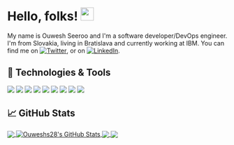 # Hello, folks! <img src="https://raw.githubusercontent.com/MartinHeinz/MartinHeinz/master/wave.gif" width="30px">

My name is Ouwesh Seeroo and I'm a software developer/DevOps engineer. I'm from Slovakia, living in Bratislava and currently working at IBM. You can find me on [![Twitter][1.2]][1],  or on [![LinkedIn][3.2]][3].

## 🔧 Technologies & Tools
![](https://img.shields.io/badge/Java-ED8B00?style=for-the-badge&logo=java&logoColor=white)
![](https://img.shields.io/badge/Python-3776AB?style=for-the-badge&logo=python&logoColor=white)
![](https://img.shields.io/badge/JavaScript-F7DF1E?style=for-the-badge&logo=javascript&logoColor=black)
![](https://img.shields.io/badge/PHP-777BB4?style=for-the-badge&logo=php&logoColor=white)
![](https://img.shields.io/badge/Node.js-43853D?style=for-the-badge&logo=node.js&logoColor=white)
![](https://img.shields.io/badge/Microsoft-666666?style=for-the-badge&logo=microsoft&logoColor=white)
![](https://img.shields.io/badge/Bootstrap-563D7C?style=for-the-badge&logo=bootstrap&logoColor=white)
![](https://img.shields.io/badge/Angular-DD0031?style=for-the-badge&logo=angular&logoColor=white)
![](https://img.shields.io/badge/Unity-100000?style=for-the-badge&logo=unity&logoColor=white)



## &#x1f4c8; GitHub Stats

<a href="https://github.com/Ouweshs28/Ouweshs28/">
  <img align="center" src="https://github-readme-stats.vercel.app/api/top-langs/?username=Ouweshs28&hide=java,html&title_color=ffffff&text_color=c9cacc&icon_color=2bbc8a&bg_color=1d1f21" />
</a>
<a href="https://github.com/Ouweshs28/Ouweshs28/">
  <img align="center" src="https://github-readme-stats.vercel.app/api?username=Ouweshs28&show_icons=true&line_height=27&count_private=true&title_color=ffffff&text_color=c9cacc&icon_color=2bbc8a&bg_color=1d1f21" alt="Ouweshs28's GitHub Stats" />
</a>

<a href="https://github.com/Ouweshs28/LET-VIU-Application">
  <img align="center" src="https://github-readme-stats.vercel.app/api/pin/?username=Ouweshs28&repo=LET-VIU-Application&title_color=ffffff&text_color=c9cacc&icon_color=2bbc8a&bg_color=1d1f21" />
</a>


<a href="https://github.com/Ouweshs28/AR-Application-for-museum">
  <img align="center" src="https://github-readme-stats.vercel.app/api/pin/?username=Ouweshs28&repo=AR-Application-for-museum&title_color=ffffff&text_color=c9cacc&icon_color=2bbc8a&bg_color=1d1f21" />
</a>    

<!-- links to social media icons -->

<!-- icons with padding -->

[1.1]: http://i.imgur.com/tXSoThF.png (twitter icon with padding)
[2.1]: http://i.imgur.com/0o48UoR.png (github icon with padding)

<!-- icons without padding -->

[1.2]: http://i.imgur.com/wWzX9uB.png (twitter icon without padding)
[2.2]: http://i.imgur.com/9I6NRUm.png (github icon without padding)
[3.2]: https://raw.githubusercontent.com/MartinHeinz/MartinHeinz/master/linkedin-3-16.png (LinkedIn icon without padding)


<!-- links to your social media accounts -->

[1]: https://twitter.com/ouweshs28
[2]: https://github.com/Ouweshs28/
[3]: https://www.linkedin.com/in/ouweshs28/
